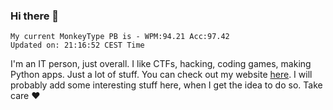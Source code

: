 ### Hi there 👋
<!-- PB START -->
```
My current MonkeyType PB is - WPM:94.21 Acc:97.42
Updated on: 21:16:52 CEST Time
```
<!-- PB END -->
I'm an IT person, just overall. I like CTFs, hacking, coding games, making Python apps. Just a lot of stuff.
You can check out my website [here](https://skill3472.github.io/).
I will probably add some interesting stuff here, when I get the idea to do so. Take care ❤️
